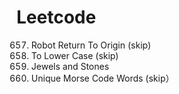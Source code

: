 # Leetcode
657. Robot Return To Origin (skip)
709. To Lower Case (skip)
771. Jewels and Stones
804. Unique Morse Code Words (skip）
